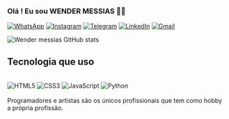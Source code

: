 ### Olá ! Eu sou WENDER MESSIAS 🤙🏻

[![WhatsApp](https://img.shields.io/badge/WhatsApp-25D366?style=for-the-badge&logo=whatsapp&logoColor=white)](https://wa.me/553498307474)
[![Instagram](https://img.shields.io/badge/Instagram-E4405F?style=for-the-badge&logo=instagram&logoColor=white)](https://www.instagram.com/wender_messias2/)
[![Telegram](https://img.shields.io/badge/Telegram-2CA5E0?style=for-the-badge&logo=telegram&logoColor=white)](https://t.me/wender_messias)
[![LinkedIn](https://img.shields.io/badge/LinkedIn-0077B5?style=for-the-badge&logo=linkedin&logoColor=white)](https://www.linkedin.com/in/wender-messias-jose-da-silva/)
[![Gmail](https://img.shields.io/badge/Gmail-D14836?style=for-the-badge&logo=gmail&logoColor=white)](mailto:wendermessias2000@gmail.com?subject=&body=)



![Wender messias GitHub stats](https://github-readme-stats.vercel.app/api?username=wendermessias&show_icons=true&theme=tokyonight)


<!-- [![Top Langs](https://github-readme-stats.vercel.app/api/top-langs/?username=wendermessias&layout=donut)](https://github.com/wendermessias) -->
## Tecnologia que uso
<div stale="display: inline_block"><br>
  <img alt="HTML5" src="https://img.shields.io/badge/HTML5-E34F26?style=for-the-badge&logo=html5&logoColor=white">
  <img alt="CSS3" src="https://img.shields.io/badge/CSS3-1572B6?style=for-the-badge&logo=css3&logoColor=white">
  <img alt="JavaScript" src="https://img.shields.io/badge/JavaScript-F7DF1E?style=for-the-badge&logo=javascript&logoColor=black">
  <img alt="Python" src="https://img.shields.io/badge/Python-3776AB?style=for-the-badge&logo=python&logoColor=white">
</div><br>
Programadores e artistas são os únicos profissionais que tem como hobby a própria profissão.
